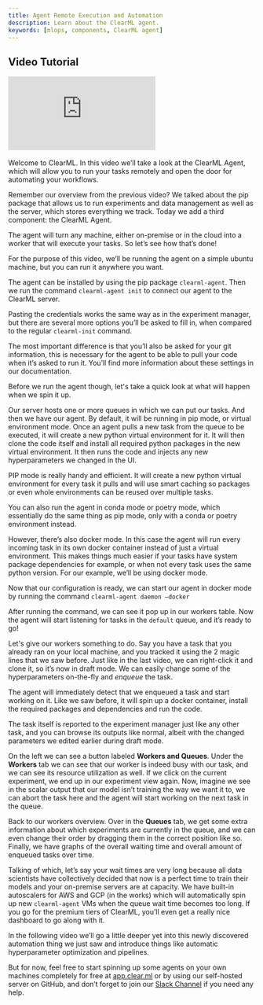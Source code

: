 ```yaml
---
title: Agent Remote Execution and Automation
description: Learn about the ClearML agent.
keywords: [mlops, components, ClearML agent]
---
```



## Video Tutorial

<div class="vid" >
<iframe style={{position: 'absolute', top: '0', left: '0', bottom: '0', right: '0', width: '100%', height: '100%'}} 
        src="https://www.youtube.com/embed/MX3BrXnaULs?rel=0" 
        title="YouTube video player" 
        frameborder="0" 
        allow="accelerometer; autoplay; clipboard-write; encrypted-media; gyroscope; picture-in-picture; fullscreen" 
        allowfullscreen>
</iframe>
</div>

<br/>

<Collapsible type="info" title="Video Transcript">
Welcome to ClearML. In this video we’ll take a look at the ClearML Agent, which will allow you to run your tasks remotely and open the door for automating your workflows.

Remember our overview from the previous video? We talked about the pip package that allows us to run experiments and data management as well as the server, which stores everything we track. Today we add a third component: the ClearML Agent.

The agent will turn any machine, either on-premise or in the cloud into a worker that will execute your tasks. So let’s see how that’s done!

For the purpose of this video, we’ll be running the agent on a simple ubuntu machine, but you can run it anywhere you want.

The agent can be installed by using the pip package `clearml-agent`. Then we run the command `clearml-agent init` to connect our agent to the ClearML server.

Pasting the credentials works the same way as in the experiment manager, but there are several more options you’ll be asked to fill in, when compared to the regular `clearml-init` command.

The most important difference is that you’ll also be asked for your git information, this is necessary for the agent to be able to pull your code when it’s asked to run it. You’ll find more information about these settings in our documentation.

Before we run the agent though, let's take a quick look at what will happen when we spin it up.

Our server hosts one or more queues in which we can put our tasks. And then we have our agent. By default, it will be running in pip mode, or virtual environment mode. Once an agent pulls a new task from the queue to be executed, it will create a new python virtual environment for it. It will then clone the code itself and install all required python packages in the new virtual environment. It then runs the code and injects any new hyperparameters we changed in the UI.

PIP mode is really handy and efficient. It will create a new python virtual environment for every task it pulls and will use smart caching so packages or even whole environments can be reused over multiple tasks.

You can also run the agent in conda mode or poetry mode, which essentially do the same thing as pip mode, only with a conda or poetry environment instead.

However, there’s also docker mode. In this case the agent will run every incoming task in its own docker container instead of just a virtual environment. This makes things much easier if your tasks have system package dependencies for example, or when not every task uses the same python version. For our example, we’ll be using docker mode.

Now that our configuration is ready, we can start our agent in docker mode by running the command `clearml-agent daemon –docker` 


After running the command, we can see it pop up in our workers table. Now the agent will start listening for tasks in the `default` queue, and it’s ready to go!

Let's give our workers something to do. Say you have a task that you already ran on your local machine, and you tracked it using the 2 magic lines that we saw before. Just like in the last video, we can right-click it and clone it, so it’s now in draft mode. We can easily change some of the hyperparameters on-the-fly and *enqueue* the task.

The agent will immediately detect that we enqueued a task and start working on it. Like we saw before, it will spin up a docker container, install the required packages and dependencies and run the code.

The task itself is reported to the experiment manager just like any other task, and you can browse its outputs like normal, albeit with the changed parameters we edited earlier during draft mode.

On the left we can see a button labeled **Workers and Queues**. Under the **Workers** tab we can see that our worker is indeed busy with our task, and we can see its resource utilization as well. If we click on the current experiment, we end up in our experiment view again. Now, imagine we see in the scalar output that our model isn’t training the way we want it to, we can abort the task here and the agent will start working on the next task in the queue.

Back to our workers overview. Over in the **Queues** tab, we get some extra information about which experiments are currently in the queue, and we can even change their order by dragging them in the correct position like so. Finally, we have graphs of the overall waiting time and overall amount of enqueued tasks over time.

Talking of which, let’s say your wait times are very long because all data scientists have collectively decided that now is a perfect time to train their models and your on-premise servers are at capacity. We have built-in autoscalers for AWS and GCP (in the works) which will automatically spin up new `clearml-agent` VMs when the queue wait time becomes too long. If you go for the premium tiers of ClearML, you’ll even get a really nice dashboard to go along with it.

In the following video we’ll go a little deeper yet into this newly discovered automation thing we just saw and introduce things like automatic hyperparameter optimization and pipelines.

But for now, feel free to start spinning up some agents on your own machines completely for free at [app.clear.ml](https://app.clear.ml) or by using our self-hosted server on GitHub, and don’t forget to join our [Slack Channel](https://join.slack.com/t/clearml/shared_invite/zt-1v74jzwkn-~XsuWB0btXOlfFQCh8DJQw) if you need any help.

</Collapsible>
